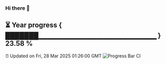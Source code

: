 ### Hi there 👋
⏳ Year progress { ███████▁▁▁▁▁▁▁▁▁▁▁▁▁▁▁▁▁▁▁▁▁▁▁ } 23.58 %
---
⏰ Updated on Fri, 28 Mar 2025 01:26:00 GMT
![Progress Bar CI](https://github.com/liununu/liununu/workflows/Progress%20Bar%20CI/badge.svg)

